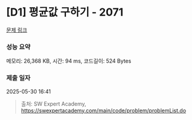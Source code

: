 # [D1] 평균값 구하기 - 2071 

[문제 링크](https://swexpertacademy.com/main/code/problem/problemDetail.do?contestProbId=AV5QRnJqA5cDFAUq) 

### 성능 요약

메모리: 26,368 KB, 시간: 94 ms, 코드길이: 524 Bytes

### 제출 일자

2025-05-30 16:41



> 출처: SW Expert Academy, https://swexpertacademy.com/main/code/problem/problemList.do